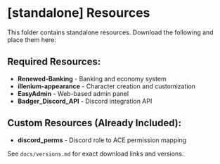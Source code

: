 # [standalone] Resources

This folder contains standalone resources. Download the following and place them here:

## Required Resources:
- **Renewed-Banking** - Banking and economy system
- **illenium-appearance** - Character creation and customization
- **EasyAdmin** - Web-based admin panel
- **Badger_Discord_API** - Discord integration API

## Custom Resources (Already Included):
- **discord_perms** - Discord role to ACE permission mapping

See `docs/versions.md` for exact download links and versions.












